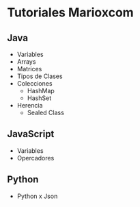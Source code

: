 # Tutoriales Marioxcom

## Java

- Variables
- Arrays
- Matrices
- Tipos de Clases
- Colecciones
  - HashMap
  - HashSet
- Herencia
  - Sealed Class

## JavaScript

- Variables
- Opercadores

## Python

- Python x Json
